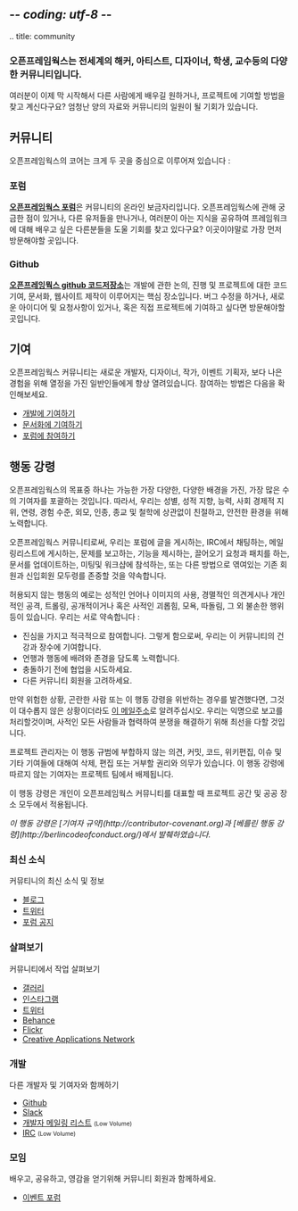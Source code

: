 ## -*- coding: utf-8 -*-
.. title: community

<div class="page-left-medium">

<h3>오픈프레임웍스는 전세계의 해커, 아티스트, 디자이너, 학생, 교수등의 다양한 커뮤니티입니다.</h3>

<p>여러분이 이제 막 시작해서 다른 사람에게 배우길 원하거나, 프로젝트에 기여할 방법을 찾고 계신다구요? 엄청난 양의 자료와 커뮤니티의 일원이 될 기회가 있습니다.</p>

<h2>커뮤니티</h2>
<p>오픈프레임웍스의 코어는 크게 두 곳을 중심으로 이루어져 있습니다 :</p>

<h3>포럼</h3>
<p> <strong><a href="https://forum.openframeworks.cc/">오픈프레임웍스 포럼</a></strong>은 커뮤니티의 온라인 보금자리입니다. 오픈프레임웍스에 관해 궁금한 점이 있거나, 다른 유저들을 만나거나, 여러분이 아는 지식을 공유하여 프레임워크에 대해 배우고 싶은 다른분들을 도울 기회를 찾고 있다구요? 이곳이야말로 가장 먼저 방문해야할 곳입니다.</p>

<h3>Github</h3>
<p><strong><a href="https://github.com/openframeworks/">오픈프레잉뭑스 github 코드저장소</a></strong>는 개발에 관한 논의, 진행 및 프로젝트에 대한 코드 기여, 문서화, 웹사이트 제작이 이루어지는 핵심 장소입니다. 버그 수정을 하거나, 새로운 아이디어 및 요청사항이 있거나, 혹은 직접 프로젝트에 기여하고 싶다면 방문해야할 곳입니다.</p>

<h2>기여</h2>
<p>오픈프레임웍스 커뮤니티는 새로운 개발자, 디자이너, 작가, 이벤트 기획자, 보다 나은 경험을 위해 열정을 가진 일반인들에게 항상 열려있습니다. 참여하는 방법은 다음을 확인해보세요.</p>
<ul>
    <li><a href="https://github.com/openframeworks/openFrameworks">개발에 기여하기</a></li>
    <li><a href="https://github.com/openframeworks/ofSite">문서화에 기여하기</a></li>
    <li><a href="https://forum.openframeworks.cc/guidelines">포럼에 참여하기</a></li>
</ul>

<h2>행동 강령</h2>
<p>오픈프레임웍스의 목표중 하나는 가능한 가장 다양한, 다양한 배경을 가진, 가장 많은 수의 기여자를 포괄하는 것입니다. 따라서, 우리는 성별, 성적 지향, 능력, 사회 경제적 지위, 연령, 경험 수준, 외모, 인종, 종교 및 철학에 상관없이 친절하고, 안전한 환경을 위해 노력합니다. </p>

<p>오픈프레임웍스 커뮤니티로써, 우리는 포럼에 글을 게시하는, IRC에서 채팅하는, 메일링리스트에 게시하는, 문제를 보고하는, 기능을 제시하는, 끌어오기 요청과 패치를 하는, 문서를 업데이트하는, 미팅및 워크샵에 참석하는, 또는 다른 방법으로 엮여있는 기존 회원과 신입회원 모두령를 존중할 것을 약속합니다.</p>

<p>허용되지 않는 행동의 예로는 성적인 언어나 이미지의 사용, 경멸적인 의견게시나 개인적인 공격, 트롤링, 공개적이거나 혹은 사적인 괴롭힘, 모욕, 따돌림, 그 외 불손한 행위등이 있습니다. 우리는 서로 약속합니다 :</p>

<ul>
<li>진심을 가지고 적극적으로 참여합니다. 그렇게 함으로써, 우리는 이 커뮤니티의 건강과 장수에 기여합니다.</li>
<li>언행과 행동에 배려와 존경을 담도록 노력합니다.</li>
<li>충돌하기 전에 협업을 시도하세요.</li>
<li>다른 커뮤니티 회원을 고려하세요.</li>
</ul>

<p>만약 위험한 상황, 곤란한 사람 또는 이 행동 강령을 위반하는 경우를 발견했다면, 그것이 대수롭지 않은 상황이더라도 <a href="mailto:of@openframeworks.cc">이 메일주소</a>로 알려주십시오. 우리는 익명으로 보고를 처리할것이며, 사적인 모든 사람들과 협력하여 분쟁을 해결하기 위해 최선을 다할 것입니다.</p>

<p>프로젝트 관리자는 이 행동 규범에 부합하지 않는 의견, 커밋, 코드, 위키편집, 이슈 및 기타 기여들에 대해여 삭제, 편집 또는 거부할 권리와 의무가 있습니다. 이 행동 강령에 따르지 않는 기여자는 프로젝트 팀에서 배제됩니다.</p>

<p>이 행동 강령은 개인이 오픈프레임웍스 커뮤니티를 대표할 때 프로젝트 공간 및 공공 장소 모두에서 적용됩니다.</p>

<p><em>이 행동 강령은 [기여자 규약](http://contributor-covenant.org)과 [베를린 행동 강령](http://berlincodeofconduct.org/)에서 발췌하였습니다.</em></p>

</div>

<div class="page-right-narrow">
<div class="home-links">

<h3>최신 소식</h3>
<p>커뮤티니의 최신 소식 및 정보</p>
<p>
<ul>
	<li><a href="http://blog.openframeworks.cc/">블로그</a></li>
    <li><a href="https://twitter.com/openframeworks">트위터</a></li>
	<li><a href="https://forum.openframeworks.cc/c/announcements">포럼 공지</a></li>
</ul>
</p>

<h3>살펴보기</h3>
<p>커뮤니티에서 작업 살펴보기</p>
<p><ul>
    <li><a href="/gallery/">갤러리</a></li>
	<li><a href="https://www.instagram.com/explore/tags/openframeworks/">인스타그램</a></li>
    <li><a href="https://twitter.com/search?f=tweets&vertical=default&q=%23openframeworks">트위터</a></li>
	<li><a href="https://www.behance.net/search?content=projects&sort=published_date&time=all&search=openframeworks">Behance</a></li>
	<li><a href="https://www.flickr.com/groups/openframeworks/">Flickr</a></li>
	<li><a href="http://www.creativeapplications.net/category/openframeworks/">Creative Applications Network</a></li>
</ul></p>

<h3>개발</h3>
<p>다른 개발자 및 기여자와 함께하기</p>
<ul>
    <li><a href="https://github.com/openframeworks">Github</a></li>
	<li><a href="http://ofslack.herokuapp.com">Slack</a></li>
    <li><a href="http://dev.openframeworks.cc/listinfo.cgi/of-dev-openframeworks.cc">개발자 메일링 리스트</a> <span style="font-size:75%">(Low Volume)</span></li>
	<li><a href="http://webchat.freenode.net/?channels=openframeworks">IRC</a> <span style="font-size:75%">(Low Volume)</span></li>
</ul>

<h3>모임</h3>
<p>배우고, 공유하고, 영감을 얻기위해 커뮤니티 회원과 함께하세요.</p>
<ul>
    <li><a href="https://forum.openframeworks.cc/c/events">이벤트 포럼</a></li>
</ul>
</p>
</div>
</div>